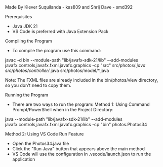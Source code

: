 Made By Klever Suquilanda - kas809 and Shrij Dave  - smd392

Prerequisites

- Java JDK 21
- VS Code is preferred with Java Extension Pack 

Compiling the Program
- To compile the program use this command: 

javac -d bin --module-path "lib/javafx-sdk-21/lib" --add-modules javafx.controls,javafx.fxml,javafx.graphics -cp "src" src/photos/*.java src/photos/controller/*.java src/photos/model/*.java

Note: The FXML files are already included in the bin/photos/view directory, so you don't need to copy them.

Running the Program
- There are two ways to run the program:
Method 1: Using Command Prompt/PowerShell when in the Project Directory:

java --module-path "lib/javafx-sdk-21/lib" --add-modules javafx.controls,javafx.fxml,javafx.graphics -cp "bin" photos.Photos34

Method 2: Using VS Code Run Feature
- Open the Photos34.java file
- Click the "Run Java" button that appears above the main method
- VS Code will use the configuration in .vscode/launch.json to run the application
